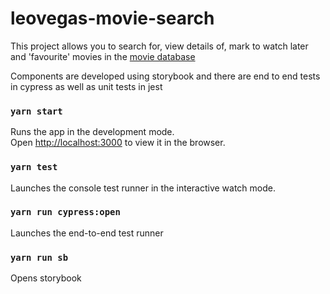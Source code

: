 # leovegas-movie-search

This project allows you to search for, view details of, mark to watch later and 'favourite' movies in the [movie database](https://www.themoviedb.org/documentation/api)

Components are developed using storybook and there are end to end tests in cypress as well as unit tests in jest


### `yarn start`

Runs the app in the development mode.<br />
Open [http://localhost:3000](http://localhost:3000) to view it in the browser.

### `yarn test`

Launches the console test runner in the interactive watch mode.<br />

### `yarn run cypress:open`

Launches the end-to-end test runner

### `yarn run sb`

Opens storybook


